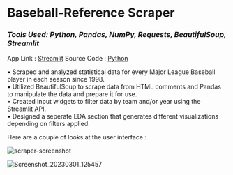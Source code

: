 # Baseball-Reference Scraper
### *Tools Used: Python, Pandas, NumPy, Requests, BeautifulSoup, Streamlit*

App Link : [Streamlit](https://mlb-eda.streamlit.app/)
Source Code : [Python](https://github.com/ChrisF03/Portfolio-Projects/blob/main/Projects/app_1_MLB_eda/mlb-app.py)

• Scraped and analyzed statistical data for every Major League Baseball player in each season since 1998. <br>
• Utilized BeautifulSoup to scrape data from HTML comments and Pandas to manipulate the data
and prepare it for use.<br>
• Created input widgets to filter data by team and/or year using the Streamlit API.<br>
• Designed a seperate EDA section that generates different visualizations depending on filters applied.

Here are a couple of looks at the user interface : 

![scraper-screenshot](https://user-images.githubusercontent.com/103148784/222055668-50b21de8-2507-42ea-abfe-b0e768d48e74.png)


![Screenshot_20230301_125457](https://user-images.githubusercontent.com/103148784/222057065-17b90834-a7ee-4a04-b334-5fad0fea6011.png)
